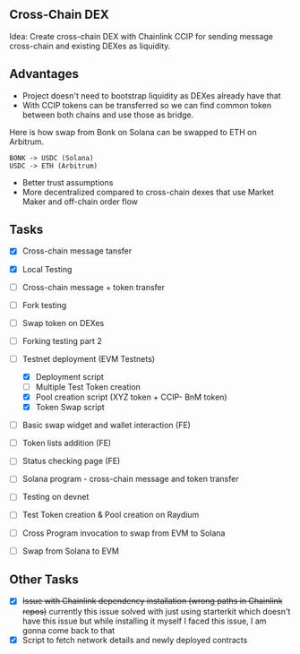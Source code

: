 ## Cross-Chain DEX

Idea: Create cross-chain DEX with Chainlink CCIP for sending message cross-chain and existing DEXes as liquidity.

## Advantages

- Project doesn't need to bootstrap liquidity as DEXes already have that
- With CCIP tokens can be transferred so we can find common token between both chains and use those as bridge. 

Here is how swap from Bonk on Solana can be swapped to ETH on Arbitrum.
```text
BONK -> USDC (Solana)
USDC -> ETH (Arbitrum)
```
- Better trust assumptions
- More decentralized compared to cross-chain dexes that use Market Maker and off-chain order flow

## Tasks

- [x] Cross-chain message tansfer
- [x] Local Testing
- [ ] Cross-chain message + token transfer
- [ ] Fork testing
- [ ] Swap token on DEXes
- [ ] Forking testing part 2
- [ ] Testnet deployment (EVM Testnets)
    - [x] Deployment script
    - [ ] Multiple Test Token creation
    - [x] Pool creation script (XYZ token + CCIP- BnM token)
    - [x] Token Swap script
- [ ] Basic swap widget and wallet interaction (FE)
- [ ] Token lists addition (FE)
- [ ] Status checking page (FE)
- [ ] Solana program - cross-chain message and token transfer
- [ ] Testing on devnet
- [ ] Test Token creation & Pool creation on Raydium
- [ ] Cross Program invocation to swap from EVM to Solana
- [ ] Swap from Solana to EVM


## Other Tasks
- [x] ~~Issue with Chainlink dependency installation (wrong paths in Chainlink repos)~~ currently this issue solved with just using starterkit which doesn't have this issue but while installing it myself I faced this issue, I am gonna come back to that
- [x] Script to fetch network details and newly deployed contracts